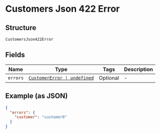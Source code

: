 
# Customers Json 422 Error

## Structure

`CustomersJson422Error`

## Fields

| Name | Type | Tags | Description |
|  --- | --- | --- | --- |
| `errors` | [`CustomerError \| undefined`](../../doc/models/customer-error.md) | Optional | - |

## Example (as JSON)

```json
{
  "errors": {
    "customer": "customer0"
  }
}
```

